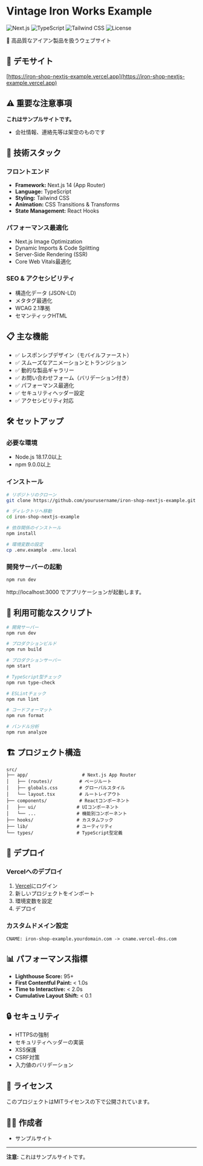# Vintage Iron Works Example

![Next.js](https://img.shields.io/badge/Next.js-14.2.5-black)
![TypeScript](https://img.shields.io/badge/TypeScript-5.8.3-blue)
![Tailwind CSS](https://img.shields.io/badge/Tailwind_CSS-3.4.17-06B6D4)
![License](https://img.shields.io/badge/License-MIT-green)

🔧 高品質なアイアン製品を扱うウェブサイト

## 🌟 デモサイト

[https://iron-shop-nextjs-example.vercel.app](https://iron-shop-nextjs-example.vercel.app)

## ⚠️ 重要な注意事項

**これはサンプルサイトです。**
- 会社情報、連絡先等は架空のものです

## 🚀 技術スタック

### フロントエンド
- **Framework:** Next.js 14 (App Router)
- **Language:** TypeScript
- **Styling:** Tailwind CSS
- **Animation:** CSS Transitions & Transforms
- **State Management:** React Hooks

### パフォーマンス最適化
- Next.js Image Optimization
- Dynamic Imports & Code Splitting
- Server-Side Rendering (SSR)
- Core Web Vitals最適化

### SEO & アクセシビリティ
- 構造化データ (JSON-LD)
- メタタグ最適化
- WCAG 2.1準拠
- セマンティックHTML

## 📋 主な機能

- ✅ レスポンシブデザイン（モバイルファースト）
- ✅ スムーズなアニメーションとトランジション
- ✅ 動的な製品ギャラリー
- ✅ お問い合わせフォーム（バリデーション付き）
- ✅ パフォーマンス最適化
- ✅ セキュリティヘッダー設定
- ✅ アクセシビリティ対応

## 🛠️ セットアップ

### 必要な環境
- Node.js 18.17.0以上
- npm 9.0.0以上

### インストール

```bash
# リポジトリのクローン
git clone https://github.com/yourusername/iron-shop-nextjs-example.git

# ディレクトリへ移動
cd iron-shop-nextjs-example

# 依存関係のインストール
npm install

# 環境変数の設定
cp .env.example .env.local
```

### 開発サーバーの起動

```bash
npm run dev
```

http://localhost:3000 でアプリケーションが起動します。

## 📝 利用可能なスクリプト

```bash
# 開発サーバー
npm run dev

# プロダクションビルド
npm run build

# プロダクションサーバー
npm start

# TypeScript型チェック
npm run type-check

# ESLintチェック
npm run lint

# コードフォーマット
npm run format

# バンドル分析
npm run analyze
```

## 🏗️ プロジェクト構造

```
src/
├── app/                    # Next.js App Router
│   ├── (routes)/          # ページルート
│   ├── globals.css        # グローバルスタイル
│   └── layout.tsx         # ルートレイアウト
├── components/            # Reactコンポーネント
│   ├── ui/               # UIコンポーネント
│   └── ...               # 機能別コンポーネント
├── hooks/                # カスタムフック
├── lib/                  # ユーティリティ
└── types/                # TypeScript型定義
```

## 🚀 デプロイ

### Vercelへのデプロイ

1. [Vercel](https://vercel.com)にログイン
2. 新しいプロジェクトをインポート
3. 環境変数を設定
4. デプロイ

### カスタムドメイン設定

```
CNAME: iron-shop-example.yourdomain.com -> cname.vercel-dns.com
```

## 📊 パフォーマンス指標

- **Lighthouse Score:** 95+
- **First Contentful Paint:** < 1.0s
- **Time to Interactive:** < 2.0s
- **Cumulative Layout Shift:** < 0.1

## 🔒 セキュリティ

- HTTPSの強制
- セキュリティヘッダーの実装
- XSS保護
- CSRF対策
- 入力値のバリデーション

## 📄 ライセンス

このプロジェクトはMITライセンスの下で公開されています。

## 👨‍💻 作成者

- サンプルサイト

---

**注意:** これはサンプルサイトです。